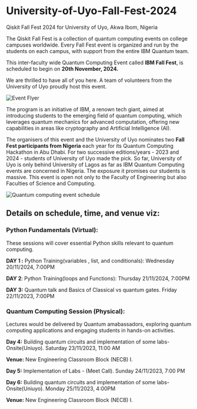 # University-of-Uyo-Fall-Fest-2024
Qiskit Fall Fest 2024 for University of Uyo, Akwa Ibom, Nigeria

The Qiskit Fall Fest is a collection of quantum computing events on college campuses worldwide. Every Fall Fest event is organized and run by the students on each campus, with support from the entire IBM Quantum team.

This inter-faculty wide Quantum Computing Event called **IBM Fall Fest**, is scheduled to begin on **20th November, 2024.**

We are thrilled to have all of you here. A team of volunteers from the University of Uyo proudly host this event.

![Event Flyer](https://github.com/user-attachments/assets/371ebba4-0ddd-4c29-9bf5-c828c8413116)

The program is an initiative of IBM, a renown tech giant,  aimed at introducing students to the emerging field of quantum computing, which leverages quantum mechanics for advanced computation, offering new capabilities in areas like cryptography and Artificial Intelligence (AI).

The organisers of this event and the University of Uyo nominates two **Fall Fest participants from Nigeria** each year for its Quantum Computing Hackathon in Abu Dhabi. For two successive editions/years - 2023 and 2024 - students of University of Uyo made the pick. So far, University of Uyo is only behind University of Lagos as far as IBM Quantum Computing events are concerned in Nigeria. The exposure it promises our students is massive. This event is open not only to the Faculty of Engineering but also  Faculties of Science and Computing. 


![Quantum computing event schedule](https://github.com/user-attachments/assets/7a50cdd6-5899-475b-a5ef-58ac0bc50045)


## Details on schedule, time, and venue viz:

### Python Fundamentals (Virtual):
These sessions will cover essential Python skills relevant to quantum computing.

**DAY 1 :** Python Training(variables , list, and conditionals): Wednesday 20/11/2024, 7:00PM

**DAY 2**: Python Training(loops and Functions): Thursday 21/11/2024,  7:00PM

**DAY 3:** Quantum talk and Basics of Classical vs quantum gates. Friday 22/11/2023,  7:00PM

### Quantum Computing Session (Physical):
Lectures would be delivered by Quantum amabassadors, exploring quantum computing applications and engaging students in hands-on activities.

**Day 4:** Building quantum circuits and implementation of some labs- Onsite(Uniuyo). Saturday 23/11/2023, 11:00 AM

**Venue:** New Engineering Classroom Block (NECB) I.

**Day 5:** Implementation of Labs - (Meet Call). Sunday 24/11/2023, 7:00 PM

**Day 6:** Building quantum circuits and implementation of some labs- Onsite(Uniuyo). Monday 25/11/2023, 4:00PM

**Venue:** New Engineering Classroom Block (NECB) I.
